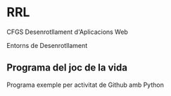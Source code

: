 # RRL

CFGS Desenrotllament d'Aplicacions Web

Entorns de Desenrotllament

## Programa del joc de la vida

Programa exemple per activitat de Github amb Python

